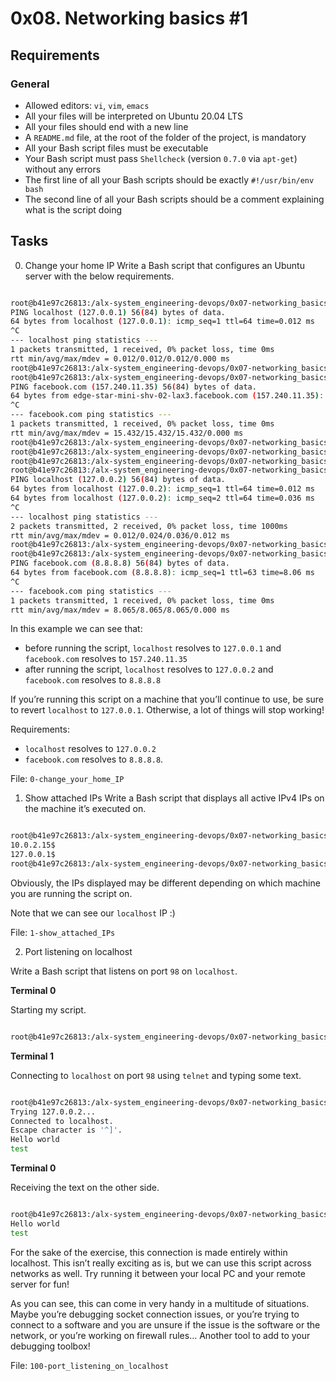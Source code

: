 # 0x08. Networking basics #1

## Requirements
### General

- Allowed editors: `vi`, `vim`, `emacs`
- All your files will be interpreted on Ubuntu 20.04 LTS
- All your files should end with a new line
- A `README.md` file, at the root of the folder of the project, is mandatory
- All your Bash script files must be executable
- Your Bash script must pass `Shellcheck` (version `0.7.0` via `apt-get`) without any errors
- The first line of all your Bash scripts should be exactly `#!/usr/bin/env bash`
- The second line of all your Bash scripts should be a comment explaining what is the script doing

## Tasks
0. Change your home IP
Write a Bash script that configures an Ubuntu server with the below requirements.

```sh

root@b41e97c26813:/alx-system_engineering-devops/0x07-networking_basics$ ping localhost
PING localhost (127.0.0.1) 56(84) bytes of data.
64 bytes from localhost (127.0.0.1): icmp_seq=1 ttl=64 time=0.012 ms
^C
--- localhost ping statistics ---
1 packets transmitted, 1 received, 0% packet loss, time 0ms
rtt min/avg/max/mdev = 0.012/0.012/0.012/0.000 ms
root@b41e97c26813:/alx-system_engineering-devops/0x07-networking_basics$
root@b41e97c26813:/alx-system_engineering-devops/0x07-networking_basics$ ping facebook.com
PING facebook.com (157.240.11.35) 56(84) bytes of data.
64 bytes from edge-star-mini-shv-02-lax3.facebook.com (157.240.11.35): icmp_seq=1 ttl=63 time=15.4 ms
^C
--- facebook.com ping statistics ---
1 packets transmitted, 1 received, 0% packet loss, time 0ms
rtt min/avg/max/mdev = 15.432/15.432/15.432/0.000 ms
root@b41e97c26813:/alx-system_engineering-devops/0x07-networking_basics$
root@b41e97c26813:/alx-system_engineering-devops/0x07-networking_basics$ sudo ./0-change_your_home_IP
root@b41e97c26813:/alx-system_engineering-devops/0x07-networking_basics$
root@b41e97c26813:/alx-system_engineering-devops/0x07-networking_basics$ ping localhost
PING localhost (127.0.0.2) 56(84) bytes of data.
64 bytes from localhost (127.0.0.2): icmp_seq=1 ttl=64 time=0.012 ms
64 bytes from localhost (127.0.0.2): icmp_seq=2 ttl=64 time=0.036 ms
^C
--- localhost ping statistics ---
2 packets transmitted, 2 received, 0% packet loss, time 1000ms
rtt min/avg/max/mdev = 0.012/0.024/0.036/0.012 ms
root@b41e97c26813:/alx-system_engineering-devops/0x07-networking_basics$
root@b41e97c26813:/alx-system_engineering-devops/0x07-networking_basics$ ping facebook.com
PING facebook.com (8.8.8.8) 56(84) bytes of data.
64 bytes from facebook.com (8.8.8.8): icmp_seq=1 ttl=63 time=8.06 ms
^C
--- facebook.com ping statistics ---
1 packets transmitted, 1 received, 0% packet loss, time 0ms
rtt min/avg/max/mdev = 8.065/8.065/8.065/0.000 ms

```

In this example we can see that:

- before running the script, `localhost` resolves to `127.0.0.1` and `facebook.com` resolves to `157.240.11.35`
- after running the script, `localhost` resolves to `127.0.0.2` and `facebook.com` resolves to `8.8.8.8`

If you’re running this script on a machine that you’ll continue to use, be sure to revert `localhost` to `127.0.0.1`. Otherwise, a lot of things will stop working!

Requirements:

- `localhost` resolves to `127.0.0.2`
- `facebook.com` resolves to `8.8.8.8`.

File: `0-change_your_home_IP`

1. Show attached IPs
Write a Bash script that displays all active IPv4 IPs on the machine it’s executed on.
```sh

root@b41e97c26813:/alx-system_engineering-devops/0x07-networking_basics$ ./1-show_attached_IPs | cat -e
10.0.2.15$
127.0.0.1$
root@b41e97c26813:/alx-system_engineering-devops/0x07-networking_basics$

```
Obviously, the IPs displayed may be different depending on which machine you are running the script on.

Note that we can see our `localhost` IP :)

File: `1-show_attached_IPs`

2. Port listening on localhost 

Write a Bash script that listens on port `98` on `localhost`.

<b>Terminal 0</b>

Starting my script.

```sh

root@b41e97c26813:/alx-system_engineering-devops/0x07-networking_basics$ sudo ./100-port_listening_on_localhost

```
<b>Terminal 1</b>

Connecting to `localhost` on port `98` using `telnet` and typing some text.

```sh

root@b41e97c26813:/alx-system_engineering-devops/0x07-networking_basics$ telnet localhost 98
Trying 127.0.0.2...
Connected to localhost.
Escape character is '^]'.
Hello world
test

```

<b>Terminal 0</b>

Receiving the text on the other side.
```sh

root@b41e97c26813:/alx-system_engineering-devops/0x07-networking_basics$ sudo ./100-port_listening_on_localhost
Hello world
test

```

For the sake of the exercise, this connection is made entirely within localhost. This isn’t really exciting as is, but we can use this script across networks as well. Try running it between your local PC and your remote server for fun!

As you can see, this can come in very handy in a multitude of situations. Maybe you’re debugging socket connection issues, or you’re trying to connect to a software and you are unsure if the issue is the software or the network, or you’re working on firewall rules… Another tool to add to your debugging toolbox!

File: `100-port_listening_on_localhost`